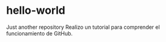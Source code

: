 # hello-world
Just another repository
Realizo un tutorial para comprender el funcionamiento de GitHub.
